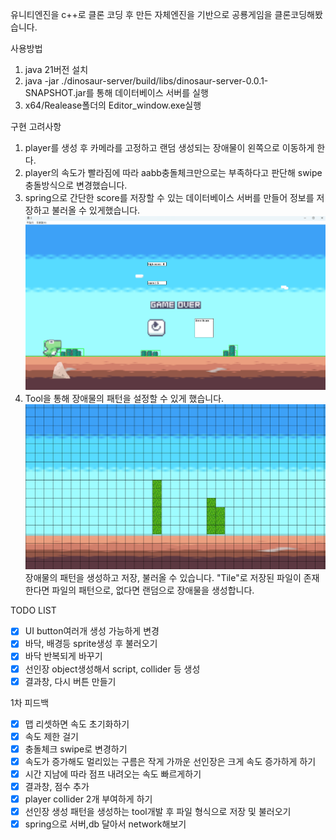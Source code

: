 유니티엔진을 c++로 클론 코딩 후 만든 자체엔진을 기반으로 공룡게임을 클론코딩해봤습니다.

사용방법

1. java 21버전 설치
2. java -jar ./dinosaur-server/build/libs/dinosaur-server-0.0.1-SNAPSHOT.jar를 통해 데이터베이스 서버를 실행
3. x64/Realease폴더의 Editor_window.exe실행

구현 고려사항

1. player를 생성 후 카메라를 고정하고 랜덤 생성되는 장애물이 왼쪽으로 이동하게 한다.
2. player의 속도가 빨라짐에 따라 aabb충돌체크만으로는 부족하다고 판단해 swipe충돌방식으로 변경했습니다.
3. spring으로 간단한 score를 저장할 수 있는 데이터베이스 서버를 만들어 정보를 저장하고 불러올 수 있게했습니다.
   ![alt text](img/image-2.png)
4. Tool을 통해 장애물의 패턴을 설정할 수 있게 했습니다.
   ![alt text](img/image.png)
   장애물의 패턴을 생성하고 저장, 불러올 수 있습니다.
   "Tile"로 저장된 파일이 존재한다면 파일의 패턴으로, 없다면 랜덤으로 장애물을 생성합니다.

TODO LIST

- [x] UI button여러개 생성 가능하게 변경
- [x] 바닥, 배경등 sprite생성 후 불러오기
- [x] 바닥 반복되게 바꾸기
- [x] 선인장 object생성해서 script, collider 등 생성
- [x] 결과창, 다시 버튼 만들기

1차 피드백

- [x] 맵 리셋하면 속도 초기화하기
- [x] 속도 제한 걸기
- [x] 충돌체크 swipe로 변경하기
- [x] 속도가 증가해도 멀리있는 구름은 작게 가까운 선인장은 크게 속도 증가하게 하기
- [x] 시간 지남에 따라 점프 내려오는 속도 빠르게하기
- [x] 결과창, 점수 추가
- [x] player collider 2개 부여하게 하기
- [x] 선인장 생성 패턴을 생성하는 tool개발 후 파일 형식으로 저장 및 불러오기
- [x] spring으로 서버,db 달아서 network해보기
